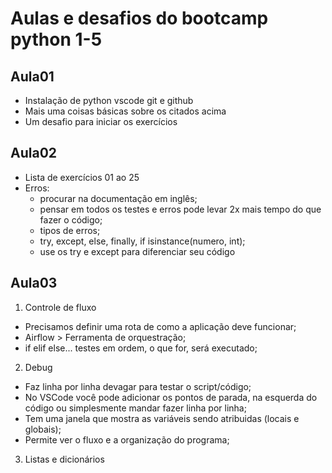 # Aulas e desafios do bootcamp python 1-5
## Aula01
* Instalação de python vscode git e github
* Mais uma coisas básicas sobre os citados acima
* Um desafio para iniciar os exercícios
## Aula02
* Lista de exercícios 01 ao 25
* Erros:
    - procurar na documentação em inglês;
    - pensar em todos os testes e erros pode levar 2x mais tempo do que fazer o código;
    - tipos de erros;
    - try, except, else, finally, if isinstance(numero, int);
    - use os try e except para diferenciar seu código
## Aula03
1. Controle de fluxo
* Precisamos definir uma rota de como a aplicação deve funcionar;
* Airflow > Ferramenta de orquestração;
* if elif else... testes em ordem, o que for, será executado;

2. Debug
* Faz linha por linha devagar para testar o script/código;
* No VSCode você pode adicionar os pontos de parada, na esquerda do código ou simplesmente mandar fazer linha por linha;
* Tem uma janela que mostra as variáveis sendo atribuidas (locais e globais);
* Permite ver o fluxo e a organização do programa;

3. Listas e dicionários